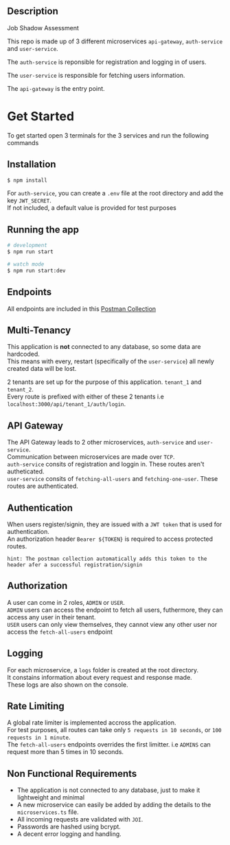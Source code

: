 ## Description

Job Shadow Assessment

This repo is made up of 3 different microservices `api-gateway`, `auth-service` and `user-service`.

The `auth-service` is reponsible for registration and logging in of users.

The `user-service` is responsible for fetching users information.

The `api-gateway` is the entry point.

# Get Started

To get started open 3 terminals for the 3 services and run the following commands

## Installation

```bash
$ npm install
```

For `auth-service`, you can create a `.env` file at the root directory and add the key `JWT_SECRET`.<br>
If not included, a default value is provided for test purposes

## Running the app

```bash
# development
$ npm run start

# watch mode
$ npm run start:dev

```

## Endpoints

All endpoints are included in this [Postman Collection](https://www.twitch.tv/aceu)

## Multi-Tenancy

This application is **not** connected to any database, so some data are hardcoded.<br>
This means with every, restart (specifically of the `user-service`) all newly created data will be lost.

2 tenants are set up for the purpose of this application. `tenant_1` and `tenant_2`. <br>
Every route is prefixed with either of these 2 tenants i.e `localhost:3000/api/tenant_1/auth/login`.

## API Gateway

The API Gateway leads to 2 other microservices, `auth-service` and `user-service`. <br>
Communication between microservices are made over `TCP`. <br>
`auth-service` consits of registration and loggin in. These routes aren't autheticated. <br>
`user-service` consits of `fetching-all-users` and `fetching-one-user`. These routes are authenticated.

## Authentication

When users register/signin, they are issued with a `JWT token` that is used for authentication. <br>
An authorization header `Bearer ${TOKEN}` is required to access protected routes.

```
hint: The postman collection automatically adds this token to the header afer a successful registration/signin
```

## Authorization

A user can come in 2 roles, `ADMIN` or `USER`. <br>
`ADMIN` users can access the endpoint to fetch all users, futhermore, they can access any user in their tenant.<br>
`USER` users can only view themselves, they cannot view any other user nor access the `fetch-all-users` endpoint

## Logging

For each microservice, a `logs` folder is created at the root directory.<br>
It constains information about every request and response made.<br>
These logs are also shown on the console.

## Rate Limiting

A global rate limiter is implemented accross the application.<br>
For test purposes, all routes can take only `5 requests in 10 seconds`, or `100 requests in 1 minute`.<br>
The `fetch-all-users` endpoints overrides the first limitter. i.e `ADMINS` can request more than 5 times in 10 seconds.

## Non Functional Requirements

- The application is not connected to any database, just to make it lightweight and minimal
- A new microservice can easily be added by adding the details to the `microservices.ts` file.
- All incoming requests are validated with `JOI`.
- Passwords are hashed using bcrypt.
- A decent error logging and handling.
